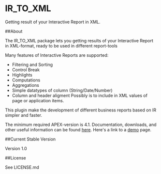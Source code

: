 IR_TO_XML
=========

Getting result of your Interactive Report in XML. 

##About

The IR_TO_XML package lets you getting results of your Interactive Report in XML-format, 
ready to be used in different report-tools

Many features of Interactive Reports are supported:
 * Filtering and Sorting
 * Control Break
 * Highlights
 * Computations
 * Aggregations
 * Simple datatypes of column (String/Date/Number) 
 * Column and header aligment 
Possibly is to include in XML values of page or application items. 

This plugin make the development of different business reports based on IR simpler and faster.


The minimum required APEX-version is 4.1.
Documentation, downloads, and other useful information can be found [here](https://apex.oracle.com/pls/apex/f?p=56154:1).
Here's a link to a [demo](https://apex.oracle.com/pls/apex/f?p=56154:1000) page.

##Current Stable Version

Version 1.0

##License

See LICENSE.md